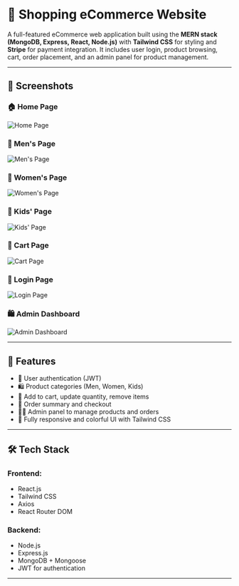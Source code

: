 # 🛒 Shopping eCommerce Website

A full-featured eCommerce web application built using the **MERN stack (MongoDB, Express, React, Node.js)** with **Tailwind CSS** for styling and **Stripe** for payment integration. It includes user login, product browsing, cart, order placement, and an admin panel for product management.

---

## 📸 Screenshots

### 🏠 Home Page
![Home Page](./screenshots/home.png)

### 🧔 Men's Page
![Men's Page](./screenshots/men.png)

### 👩 Women's Page
![Women's Page](./screenshots/women.png)

### 🧒 Kids' Page
![Kids' Page](./screenshots/kids.png)

### 🛒 Cart Page
![Cart Page](./screenshots/cart.png)

### 🔐 Login Page
![Login Page](./screenshots/login.png)

### 🛍️ Admin Dashboard
![Admin Dashboard](./screenshots/admin.png)

---

## 🚀 Features

- 🔐 User authentication (JWT)
- 🛍️ Product categories (Men, Women, Kids)
- 🛒 Add to cart, update quantity, remove items
- 🧾 Order summary and checkout
- 🧑‍💼 Admin panel to manage products and orders
- 📱 Fully responsive and colorful UI with Tailwind CSS

---

## 🛠️ Tech Stack

### Frontend:
- React.js
- Tailwind CSS
- Axios
- React Router DOM

### Backend:
- Node.js
- Express.js
- MongoDB + Mongoose
- JWT for authentication

---


